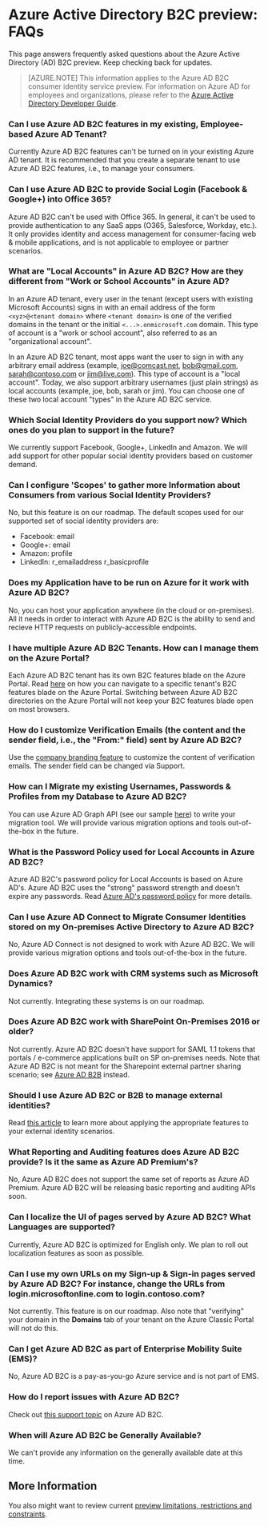 <properties
    pageTitle="Azure Active Directory B2C preview: FAQs | Microsoft Azure"
    description="Frequently asked questions about Azure Active Directory B2C"
    services="active-directory-b2c"
    documentationCenter=""
    authors="swkrish"
    manager="msmbaldwin"
    editor="bryanla"/>

<tags
    ms.service="active-directory-b2c"
    ms.workload="identity"
    ms.tgt_pltfrm="na"
    ms.devlang="na"
    ms.topic="article"
    ms.date="01/28/2016"
    ms.author="swkrish"/>

# Azure Active Directory B2C preview: FAQs
This page answers frequently asked questions about the Azure Active Directory (AD) B2C preview. Keep checking back for updates.

> [AZURE.NOTE]
	This information applies to the Azure AD B2C consumer identity service preview.  For information on Azure AD for employees and organizations, 
	please refer to the [Azure Active Directory Developer Guide](active-directory-developers-guide.md).

### Can I use Azure AD B2C features in my existing, Employee-based Azure AD Tenant?
Currently Azure AD B2C features can't be turned on in your existing Azure AD tenant. It is recommended that you create a separate tenant to use Azure AD B2C features, i.e., to manage your consumers.

### Can I use Azure AD B2C to provide Social Login (Facebook & Google+) into Office 365?
Azure AD B2C can't be used with Office 365. In general, it can't be used to provide authentication to any SaaS apps (O365, Salesforce, Workday, etc.). It only provides identity and access management for consumer-facing web & mobile applications, and is not applicable to employee or partner scenarios.

### What are "Local Accounts" in Azure AD B2C? How are they different from "Work or School Accounts" in Azure AD?
In an Azure AD tenant, every user in the tenant (except users with existing Microsoft Accounts) signs in with an email address of the form `<xyz>@<tenant domain>` where `<tenant domain>` is one of the verified domains in the tenant or the initial `<...>.onmicrosoft.com` domain. This type of account is a "work or school account", also referred to as an "organizational account".

In an Azure AD B2C tenant, most apps want the user to sign in with any arbitrary email address (example, joe@comcast.net, bob@gmail.com, sarah@contoso.com or jim@live.com). This type of account is a "local account". Today, we also support arbitrary usernames (just plain strings) as local accounts (example, joe, bob, sarah or jim). You can choose one of these two local account "types" in the Azure AD B2C service.

### Which Social Identity Providers do you support now? Which ones do you plan to support in the future?
We currently support Facebook, Google+, LinkedIn and Amazon. We will add support for other popular social identity providers based on customer demand.

### Can I configure 'Scopes' to gather more Information about Consumers from various Social Identity Providers?
No, but this feature is on our roadmap. The default scopes used for our supported set of social identity providers are:

* Facebook: email
* Google+: email
* Amazon: profile
* LinkedIn: r_emailaddress r_basicprofile

### Does my Application have to be run on Azure for it work with Azure AD B2C?
No, you can host your application anywhere (in the cloud or on-premises). All it needs in order to interact with Azure AD B2C is the ability to send and recieve HTTP requests on publicly-accessible endpoints.

### I have multiple Azure AD B2C Tenants. How can I manage them on the Azure Portal?
Each Azure AD B2C tenant has its own B2C features blade on the Azure Portal. Read [here](active-directory-b2c-app-registration.md#navigate-to-the-b2c-features-blade) on how you can navigate to a specific tenant's B2C features blade on the Azure Portal. Switching between Azure AD B2C directories on the Azure Portal will not keep your B2C features blade open on most browsers.

### How do I customize Verification Emails (the content and the sender field, i.e., the "From:" field) sent by Azure AD B2C?
Use the [company branding feature](../active-directory/active-directory-add-company-branding.md) to customize the content of verification emails. The sender field can be changed via Support.

### How can I Migrate my existing Usernames, Passwords & Profiles from my Database to Azure AD B2C?
You can use Azure AD Graph API (see our sample [here](active-directory-b2c-devquickstarts-graph-dotnet.md)) to write your migration tool. We will provide various migration options and tools out-of-the-box in the future.

### What is the Password Policy used for Local Accounts in Azure AD B2C?
Azure AD B2C's password policy for Local Accounts is based on Azure AD's. Azure AD B2C uses the "strong" password strength and doesn't expire any passwords. Read [Azure AD's password policy](https://msdn.microsoft.com/library/azure/jj943764.aspx) for more details.

### Can I use Azure AD Connect to Migrate Consumer Identities stored on my On-premises Active Directory to Azure AD B2C?
No, Azure AD Connect is not designed to work with Azure AD B2C. We will provide various migration options and tools out-of-the-box in the future.

### Does Azure AD B2C work with CRM systems such as Microsoft Dynamics?
Not currently. Integrating these systems is on our roadmap.

### Does Azure AD B2C work with SharePoint On-Premises 2016 or older?
Not currently. Azure AD B2C doesn't have support for SAML 1.1 tokens that portals / e-commerce applications built on SP on-premises needs. Note that Azure AD B2C is not meant for the Sharepoint external partner sharing scenario; see [Azure AD B2B](http://blogs.technet.com/b/ad/archive/2015/09/15/learn-all-about-the-azure-ad-b2b-collaboration-preview.aspx) instead.

### Should I use Azure AD B2C or B2B to manage external identities?
Read [this article](../active-directory/active-directory-b2b-compare-external-identities.md) to learn more about applying the appropriate features to your external identity scenarios.

### What Reporting and Auditing features does Azure AD B2C provide? Is it the same as Azure AD Premium's?
No, Azure AD B2C does not support the same set of reports as Azure AD Premium. Azure AD B2C will be releasing basic reporting and auditing APIs soon.

### Can I localize the UI of pages served by Azure AD B2C? What Languages are supported?
Currently, Azure AD B2C is optimized for English only. We plan to roll out localization features as soon as possible.

### Can I use my own URLs on my Sign-up & Sign-in pages served by Azure AD B2C? For instance, change the URLs from login.microsoftonline.com to login.contoso.com?
Not currently. This feature is on our roadmap. Also note that "verifying" your domain in the **Domains** tab of your tenant on the Azure Classic Portal will not do this.

### Can I get Azure AD B2C as part of Enterprise Mobility Suite (EMS)?
No, Azure AD B2C is a pay-as-you-go Azure service and is not part of EMS.

### How do I report issues with Azure AD B2C?
Check out [this support topic](active-directory-b2c-support.md) on Azure AD B2C.

### When will Azure AD B2C be Generally Available?
We can't provide any information on the generally available date at this time.

## More Information
You also might want to review current [preview limitations, restrictions and constraints](active-directory-b2c-limitations.md).

